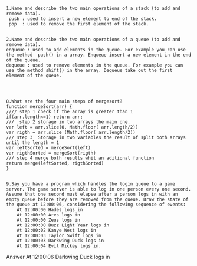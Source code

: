 



    1.Name and describe the two main operations of a stack (to add and remove data).
     push : used to insert a new element to end of the stack.
     pop  : used to remove the first element of the stack.  


    2.Name and describe the two main operations of a queue (to add and remove data).
    enqueue : used to add elements in the queue. For example you can use the method  push() in a array. Enqueue insert a new element in the end of the queue.
    dequeue : used to remove elements in the queue. For example you can use the method shift() in the array. Dequeue take out the first element of the queue.




    8.What are the four main steps of mergesort?
    function mergeSort(arr) {
    //// step 1 check if the array is greater than 1
    if(arr.length<=1) return arr;
    ///  step 2 storage in two arrays the main one.
    var left = arr.slice(0, Math.floor( arr.length/2))
    var rigth = arr.slice (Math.floor( arr.length/2))
    /// step 3  Storage in two variables the result of split both arrays until the length = 1
    var leftSorted = mergeSort(left)
    var rigthSorted = mergeSort(rigth)
    /// step 4 merge both results whit an aditional function
    return merge(leftSorted, rigthSorted)
    }


    9.Say you have a program which handles the login queue to a game server. The game server is able to log in one person every one second. Assume that one second must elapse after a person logs in with an empty queue before they are removed from the queue. Draw the state of the queue at 12:00:06, considering the following sequence of events:
        At 12:00:00 Hades logs in
        At 12:00:00 Ares logs in
        At 12:00:00 Zeus logs in
        At 12:00:00 Buzz Light Year logs in
        At 12:00:02 Kanye West logs in
        At 12:00:03 Taylor Swift logs in
        At 12:00:03 Darkwing Duck logs in
        At 12:00:04 Evil Mickey logs in.

Answer  At 12:00:06 Darkwing Duck logs in
